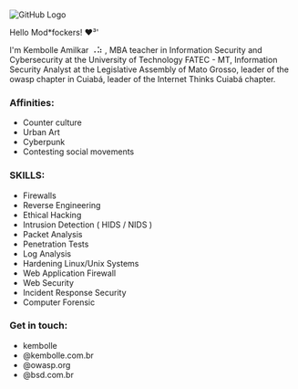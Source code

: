 ###
![GitHub Logo](https://78.media.tumblr.com/95f02d55724b631531d0b32dbd001297/tumblr_p177vracYv1wh4uq0o1_1280.gif)

Hello Mod*fockers! :heart:³' 

I'm Kembolle Amilkar ⠠⠵ , MBA teacher in Information Security and Cybersecurity at the University of Technology FATEC - MT, Information Security Analyst at the Legislative Assembly of Mato Grosso, leader of the owasp chapter in Cuiabá, leader of the Internet Thinks Cuiabá chapter.

### Affinities:
- Counter culture
- Urban Art 
- Cyberpunk 
- Contesting social movements

### SKILLS:
- Firewalls
- Reverse Engineering
- Ethical Hacking
- Intrusion Detection ( HIDS / NIDS )
- Packet Analysis
- Penetration Tests
- Log Analysis
- Hardening Linux/Unix Systems
- Web Application Firewall
- Web Security
- Incident Response Security
- Computer Forensic

### Get in touch: 
- kembolle 
- @kembolle.com.br
- @owasp.org 
- @bsd.com.br

